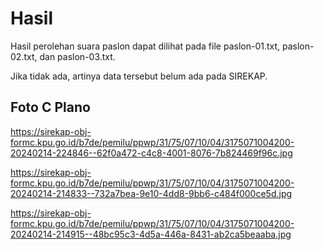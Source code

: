 # Hasil

Hasil perolehan suara paslon dapat dilihat pada file paslon-01.txt, paslon-02.txt, dan paslon-03.txt.

Jika tidak ada, artinya data tersebut belum ada pada SIREKAP.

## Foto C Plano

https://sirekap-obj-formc.kpu.go.id/b7de/pemilu/ppwp/31/75/07/10/04/3175071004200-20240214-224846--62f0a472-c4c8-4001-8076-7b824469f96c.jpg

https://sirekap-obj-formc.kpu.go.id/b7de/pemilu/ppwp/31/75/07/10/04/3175071004200-20240214-214833--732a7bea-9e10-4dd8-9bb6-c484f000ce5d.jpg

https://sirekap-obj-formc.kpu.go.id/b7de/pemilu/ppwp/31/75/07/10/04/3175071004200-20240214-214915--48bc95c3-4d5a-446a-8431-ab2ca5beaaba.jpg
